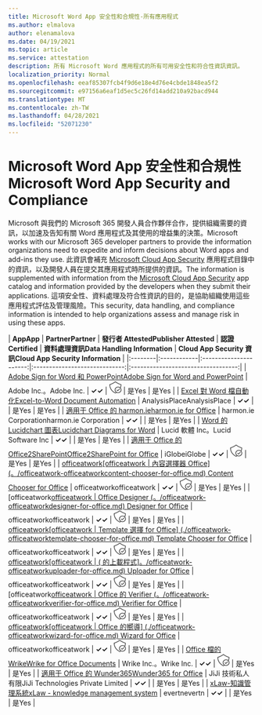 ```yaml
---
title: Microsoft Word App 安全性和合規性-所有應用程式
ms.author: elmalova
author: elenamalova
ms.date: 04/19/2021
ms.topic: article
ms.service: attestation
description: 所有 Microsoft Word 應用程式的所有可用安全性和符合性資訊資訊。
localization_priority: Normal
ms.openlocfilehash: eeaf85307fcb4f9d6e18e4d76e4cbde1848ea5f2
ms.sourcegitcommit: e97156a6eaf1d5ec5c26fd14add210a92bacd944
ms.translationtype: MT
ms.contentlocale: zh-TW
ms.lasthandoff: 04/28/2021
ms.locfileid: "52071230"
---
```

# <a name="microsoft-word-app-security-and-compliance"></a><span data-ttu-id="5f5dd-103">Microsoft Word App 安全性和合規性</span><span class="sxs-lookup"><span data-stu-id="5f5dd-103">Microsoft Word App Security and Compliance</span></span>

<span data-ttu-id="5f5dd-104">Microsoft 與我們的 Microsoft 365 開發人員合作夥伴合作，提供組織需要的資訊，以加速及告知有關 Word 應用程式及其使用的增益集的決策。</span><span class="sxs-lookup"><span data-stu-id="5f5dd-104">Microsoft works with our Microsoft 365 developer partners to provide the information organizations need to expedite and inform decisions about Word apps and add-ins they use.</span></span> <span data-ttu-id="5f5dd-105">此資訊會補充 [Microsoft Cloud App Security](https://www.microsoft.com/en-us/enterprise-mobility-security/cloud-app-security) 應用程式目錄中的資訊，以及開發人員在提交其應用程式時所提供的資訊。</span><span class="sxs-lookup"><span data-stu-id="5f5dd-105">The information is supplemented with information from the [Microsoft Cloud App Security](https://www.microsoft.com/en-us/enterprise-mobility-security/cloud-app-security) app catalog and information provided by the developers when they submit their applications.</span></span> <span data-ttu-id="5f5dd-106">這項安全性、資料處理及符合性資訊的目的，是協助組織使用這些應用程式評估及管理風險。</span><span class="sxs-lookup"><span data-stu-id="5f5dd-106">This security, data handling, and compliance information is intended to help organizations assess and manage risk in using these apps.</span></span>

| <span data-ttu-id="5f5dd-107">**App**</span><span class="sxs-lookup"><span data-stu-id="5f5dd-107">**App**</span></span> | <span data-ttu-id="5f5dd-108">**Partner**</span><span class="sxs-lookup"><span data-stu-id="5f5dd-108">**Partner**</span></span> | <span data-ttu-id="5f5dd-109">**發行者 Attested**</span><span class="sxs-lookup"><span data-stu-id="5f5dd-109">**Publisher Attested**</span></span> | <span data-ttu-id="5f5dd-110">**認證**</span><span class="sxs-lookup"><span data-stu-id="5f5dd-110">**Certified**</span></span> | <span data-ttu-id="5f5dd-111">**資料處理資訊**</span><span class="sxs-lookup"><span data-stu-id="5f5dd-111">**Data Handling Information**</span></span> | <span data-ttu-id="5f5dd-112">**Cloud App Security 資訊**</span><span class="sxs-lookup"><span data-stu-id="5f5dd-112">**Cloud App Security Information**</span></span> |
|:--------|:------------|:----------------------:|:-----------------------------:|:----------------------------------:|
| [<span data-ttu-id="5f5dd-113">Adobe Sign for Word 和 PowerPoint</span><span class="sxs-lookup"><span data-stu-id="5f5dd-113">Adobe Sign for Word and PowerPoint</span></span>](./adobe-inc-sign-for-word-and-powerpoint.md) | <span data-ttu-id="5f5dd-114">Adobe Inc.。</span><span class="sxs-lookup"><span data-stu-id="5f5dd-114">Adobe Inc.</span></span> | <span data-ttu-id="5f5dd-115">**✓**</span><span class="sxs-lookup"><span data-stu-id="5f5dd-115">**✓**</span></span> | <img alt="Certified application badge" src="../media/certified-badge.png" height="25" width="25" /> | <span data-ttu-id="5f5dd-116">是</span><span class="sxs-lookup"><span data-stu-id="5f5dd-116">Yes</span></span> | <span data-ttu-id="5f5dd-117">是</span><span class="sxs-lookup"><span data-stu-id="5f5dd-117">Yes</span></span> |
| [<span data-ttu-id="5f5dd-118">Excel 對 Word 檔自動化</span><span class="sxs-lookup"><span data-stu-id="5f5dd-118">Excel-to-Word Document Automation</span></span>](./analysisplace-excel-to-word-document-automation.md) | <span data-ttu-id="5f5dd-119">AnalysisPlace</span><span class="sxs-lookup"><span data-stu-id="5f5dd-119">AnalysisPlace</span></span> | <span data-ttu-id="5f5dd-120">**✓**</span><span class="sxs-lookup"><span data-stu-id="5f5dd-120">**✓**</span></span> |  | <span data-ttu-id="5f5dd-121">是</span><span class="sxs-lookup"><span data-stu-id="5f5dd-121">Yes</span></span> | <span data-ttu-id="5f5dd-122">是</span><span class="sxs-lookup"><span data-stu-id="5f5dd-122">Yes</span></span> |
| [<span data-ttu-id="5f5dd-123">適用于 Office 的 harmon.ie</span><span class="sxs-lookup"><span data-stu-id="5f5dd-123">harmon.ie for Office</span></span>](./harmonie-corporation-for-office.md) | <span data-ttu-id="5f5dd-124">harmon.ie Corporation</span><span class="sxs-lookup"><span data-stu-id="5f5dd-124">harmon.ie Corporation</span></span> | <span data-ttu-id="5f5dd-125">**✓**</span><span class="sxs-lookup"><span data-stu-id="5f5dd-125">**✓**</span></span> |  | <span data-ttu-id="5f5dd-126">是</span><span class="sxs-lookup"><span data-stu-id="5f5dd-126">Yes</span></span> | <span data-ttu-id="5f5dd-127">是</span><span class="sxs-lookup"><span data-stu-id="5f5dd-127">Yes</span></span> |
| [<span data-ttu-id="5f5dd-128">Word 的 Lucidchart 圖表</span><span class="sxs-lookup"><span data-stu-id="5f5dd-128">Lucidchart Diagrams for Word</span></span>](./lucid-software-inc-lucidchart-diagrams-for-word.md) | <span data-ttu-id="5f5dd-129">Lucid 軟體 Inc。</span><span class="sxs-lookup"><span data-stu-id="5f5dd-129">Lucid Software Inc</span></span> | <span data-ttu-id="5f5dd-130">**✓**</span><span class="sxs-lookup"><span data-stu-id="5f5dd-130">**✓**</span></span> |  | <span data-ttu-id="5f5dd-131">是</span><span class="sxs-lookup"><span data-stu-id="5f5dd-131">Yes</span></span> | <span data-ttu-id="5f5dd-132">是</span><span class="sxs-lookup"><span data-stu-id="5f5dd-132">Yes</span></span> |
| [<span data-ttu-id="5f5dd-133">適用于 Office 的 Office2SharePoint</span><span class="sxs-lookup"><span data-stu-id="5f5dd-133">Office2SharePoint for Office</span></span>](./iglobe-office2sharepoint-for-office.md) | <span data-ttu-id="5f5dd-134">iGlobe</span><span class="sxs-lookup"><span data-stu-id="5f5dd-134">iGlobe</span></span> | <span data-ttu-id="5f5dd-135">**✓**</span><span class="sxs-lookup"><span data-stu-id="5f5dd-135">**✓**</span></span> | <img alt="Certified application badge" src="../media/certified-badge.png" height="25" width="25" /> | <span data-ttu-id="5f5dd-136">是</span><span class="sxs-lookup"><span data-stu-id="5f5dd-136">Yes</span></span> | <span data-ttu-id="5f5dd-137">是</span><span class="sxs-lookup"><span data-stu-id="5f5dd-137">Yes</span></span> |
| <span data-ttu-id="5f5dd-138">[officeatwork</span><span class="sxs-lookup"><span data-stu-id="5f5dd-138">[officeatwork</span></span> | <span data-ttu-id="5f5dd-139">內容選擇器 Office] (。/officeatwork-officeatworkcontent-chooser-for-office.md) </span><span class="sxs-lookup"><span data-stu-id="5f5dd-139">Content Chooser for Office](./officeatwork-officeatworkcontent-chooser-for-office.md)</span></span> | <span data-ttu-id="5f5dd-140">officeatwork</span><span class="sxs-lookup"><span data-stu-id="5f5dd-140">officeatwork</span></span> | <span data-ttu-id="5f5dd-141">**✓**</span><span class="sxs-lookup"><span data-stu-id="5f5dd-141">**✓**</span></span> | <img alt="Certified application badge" src="../media/certified-badge.png" height="25" width="25" /> | <span data-ttu-id="5f5dd-142">是</span><span class="sxs-lookup"><span data-stu-id="5f5dd-142">Yes</span></span> | <span data-ttu-id="5f5dd-143">是</span><span class="sxs-lookup"><span data-stu-id="5f5dd-143">Yes</span></span> |
| <span data-ttu-id="5f5dd-144">[officeatwork</span><span class="sxs-lookup"><span data-stu-id="5f5dd-144">[officeatwork</span></span> | <span data-ttu-id="5f5dd-145">Office Designer (。/officeatwork-officeatworkdesigner-for-office.md) </span><span class="sxs-lookup"><span data-stu-id="5f5dd-145">Designer for Office](./officeatwork-officeatworkdesigner-for-office.md)</span></span> | <span data-ttu-id="5f5dd-146">officeatwork</span><span class="sxs-lookup"><span data-stu-id="5f5dd-146">officeatwork</span></span> | <span data-ttu-id="5f5dd-147">**✓**</span><span class="sxs-lookup"><span data-stu-id="5f5dd-147">**✓**</span></span> | <img alt="Certified application badge" src="../media/certified-badge.png" height="25" width="25" /> | <span data-ttu-id="5f5dd-148">是</span><span class="sxs-lookup"><span data-stu-id="5f5dd-148">Yes</span></span> | <span data-ttu-id="5f5dd-149">是</span><span class="sxs-lookup"><span data-stu-id="5f5dd-149">Yes</span></span> |
| <span data-ttu-id="5f5dd-150">[officeatwork</span><span class="sxs-lookup"><span data-stu-id="5f5dd-150">[officeatwork</span></span> | <span data-ttu-id="5f5dd-151">Template 選擇 for Office] (./officeatwork-officeatworktemplate-chooser-for-office.md) </span><span class="sxs-lookup"><span data-stu-id="5f5dd-151">Template Chooser for Office](./officeatwork-officeatworktemplate-chooser-for-office.md)</span></span> | <span data-ttu-id="5f5dd-152">officeatwork</span><span class="sxs-lookup"><span data-stu-id="5f5dd-152">officeatwork</span></span> | <span data-ttu-id="5f5dd-153">**✓**</span><span class="sxs-lookup"><span data-stu-id="5f5dd-153">**✓**</span></span> | <img alt="Certified application badge" src="../media/certified-badge.png" height="25" width="25" /> | <span data-ttu-id="5f5dd-154">是</span><span class="sxs-lookup"><span data-stu-id="5f5dd-154">Yes</span></span> | <span data-ttu-id="5f5dd-155">是</span><span class="sxs-lookup"><span data-stu-id="5f5dd-155">Yes</span></span> |
| <span data-ttu-id="5f5dd-156">[officeatwork</span><span class="sxs-lookup"><span data-stu-id="5f5dd-156">[officeatwork</span></span> | <span data-ttu-id="5f5dd-157"> ( 的上載程式]。/officeatwork-officeatworkuploader-for-office.md) </span><span class="sxs-lookup"><span data-stu-id="5f5dd-157">Uploader for Office](./officeatwork-officeatworkuploader-for-office.md)</span></span> | <span data-ttu-id="5f5dd-158">officeatwork</span><span class="sxs-lookup"><span data-stu-id="5f5dd-158">officeatwork</span></span> | <span data-ttu-id="5f5dd-159">**✓**</span><span class="sxs-lookup"><span data-stu-id="5f5dd-159">**✓**</span></span> | <img alt="Certified application badge" src="../media/certified-badge.png" height="25" width="25" /> | <span data-ttu-id="5f5dd-160">是</span><span class="sxs-lookup"><span data-stu-id="5f5dd-160">Yes</span></span> | <span data-ttu-id="5f5dd-161">是</span><span class="sxs-lookup"><span data-stu-id="5f5dd-161">Yes</span></span> |
| <span data-ttu-id="5f5dd-162">[officeatwork</span><span class="sxs-lookup"><span data-stu-id="5f5dd-162">[officeatwork</span></span> | <span data-ttu-id="5f5dd-163">Office 的 Verifier (。/officeatwork-officeatworkverifier-for-office.md) </span><span class="sxs-lookup"><span data-stu-id="5f5dd-163">Verifier for Office](./officeatwork-officeatworkverifier-for-office.md)</span></span> | <span data-ttu-id="5f5dd-164">officeatwork</span><span class="sxs-lookup"><span data-stu-id="5f5dd-164">officeatwork</span></span> | <span data-ttu-id="5f5dd-165">**✓**</span><span class="sxs-lookup"><span data-stu-id="5f5dd-165">**✓**</span></span> | <img alt="Certified application badge" src="../media/certified-badge.png" height="25" width="25" /> | <span data-ttu-id="5f5dd-166">是</span><span class="sxs-lookup"><span data-stu-id="5f5dd-166">Yes</span></span> | <span data-ttu-id="5f5dd-167">是</span><span class="sxs-lookup"><span data-stu-id="5f5dd-167">Yes</span></span> |
| <span data-ttu-id="5f5dd-168">[officeatwork</span><span class="sxs-lookup"><span data-stu-id="5f5dd-168">[officeatwork</span></span> | <span data-ttu-id="5f5dd-169">Office 的嚮導] (./officeatwork-officeatworkwizard-for-office.md) </span><span class="sxs-lookup"><span data-stu-id="5f5dd-169">Wizard for Office](./officeatwork-officeatworkwizard-for-office.md)</span></span> | <span data-ttu-id="5f5dd-170">officeatwork</span><span class="sxs-lookup"><span data-stu-id="5f5dd-170">officeatwork</span></span> | <span data-ttu-id="5f5dd-171">**✓**</span><span class="sxs-lookup"><span data-stu-id="5f5dd-171">**✓**</span></span> | <img alt="Certified application badge" src="../media/certified-badge.png" height="25" width="25" /> | <span data-ttu-id="5f5dd-172">是</span><span class="sxs-lookup"><span data-stu-id="5f5dd-172">Yes</span></span> | <span data-ttu-id="5f5dd-173">是</span><span class="sxs-lookup"><span data-stu-id="5f5dd-173">Yes</span></span> |
| [<span data-ttu-id="5f5dd-174">Office 檔的 Wrike</span><span class="sxs-lookup"><span data-stu-id="5f5dd-174">Wrike for Office Documents</span></span>](./wrike-inc-for-office-documents.md) | <span data-ttu-id="5f5dd-175">Wrike Inc.。</span><span class="sxs-lookup"><span data-stu-id="5f5dd-175">Wrike Inc.</span></span> | <span data-ttu-id="5f5dd-176">**✓**</span><span class="sxs-lookup"><span data-stu-id="5f5dd-176">**✓**</span></span> | <img alt="Certified application badge" src="../media/certified-badge.png" height="25" width="25" /> | <span data-ttu-id="5f5dd-177">是</span><span class="sxs-lookup"><span data-stu-id="5f5dd-177">Yes</span></span> | <span data-ttu-id="5f5dd-178">是</span><span class="sxs-lookup"><span data-stu-id="5f5dd-178">Yes</span></span> |
| [<span data-ttu-id="5f5dd-179">適用于 Office 的 Wunder365</span><span class="sxs-lookup"><span data-stu-id="5f5dd-179">Wunder365 for Office</span></span>](./jiji-technologies-private-limited-wunder365-for-office.md) | <span data-ttu-id="5f5dd-180">JiJi 技術私人有限</span><span class="sxs-lookup"><span data-stu-id="5f5dd-180">JiJi Technologies Private Limited</span></span> | <span data-ttu-id="5f5dd-181">**✓**</span><span class="sxs-lookup"><span data-stu-id="5f5dd-181">**✓**</span></span> |  | <span data-ttu-id="5f5dd-182">是</span><span class="sxs-lookup"><span data-stu-id="5f5dd-182">Yes</span></span> | <span data-ttu-id="5f5dd-183">是</span><span class="sxs-lookup"><span data-stu-id="5f5dd-183">Yes</span></span> |
| [<span data-ttu-id="5f5dd-184">xLaw-知識管理系統</span><span class="sxs-lookup"><span data-stu-id="5f5dd-184">xLaw - knowledge management system</span></span>](./evertn-xlaw-knowledge-management-system.md) | <span data-ttu-id="5f5dd-185">evertn</span><span class="sxs-lookup"><span data-stu-id="5f5dd-185">evertn</span></span> | <span data-ttu-id="5f5dd-186">**✓**</span><span class="sxs-lookup"><span data-stu-id="5f5dd-186">**✓**</span></span> |  | <span data-ttu-id="5f5dd-187">是</span><span class="sxs-lookup"><span data-stu-id="5f5dd-187">Yes</span></span> | <span data-ttu-id="5f5dd-188">是</span><span class="sxs-lookup"><span data-stu-id="5f5dd-188">Yes</span></span> |

